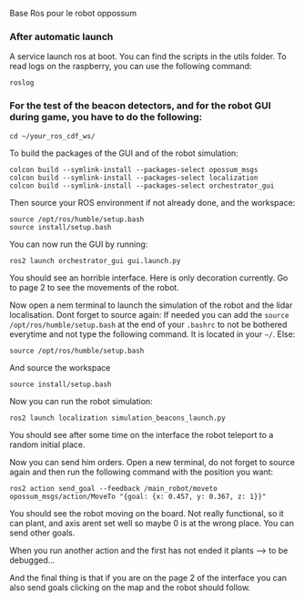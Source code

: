 Base Ros pour le robot oppossum

### After automatic launch
A service launch ros at boot. You can find the scripts in the utils folder.
To read logs on the raspberry, you can use the following command:

```roslog```


### For the test of the beacon detectors, and for the robot GUI during game, you have to do the following:

```
cd ~/your_ros_cdf_ws/
```

To build the packages of the GUI and of the robot simulation:

```
colcon build --symlink-install --packages-select opossum_msgs
colcon build --symlink-install --packages-select localization
colcon build --symlink-install --packages-select orchestrator_gui
```

Then source your ROS environment if not already done, and the workspace:

```
source /opt/ros/humble/setup.bash
source install/setup.bash
```

You can now run the GUI by running:

```
ros2 launch orchestrator_gui gui.launch.py
```

You should see an horrible interface. Here is only decoration currently. Go to page 2 to see the movements of the robot.

Now open a nem terminal to launch the simulation of the robot and the lidar localisation. Dont forget to source again:
If needed you can add the `source /opt/ros/humble/setup.bash` at the end of your `.bashrc` to not be bothered everytime and not type the following command. It is located in your `~/`. Else:
```
source /opt/ros/humble/setup.bash
```

And source the workspace
```
source install/setup.bash
```

Now you can run the robot simulation:

```
ros2 launch localization simulation_beacons_launch.py
```

You should see after some time on the interface the robot teleport to a random initial place.

Now you can send him orders. Open a new terminal, do not forget to source again and then run the following command with the position you want:

```
ros2 action send_goal --feedback /main_robot/moveto opossum_msgs/action/MoveTo "{goal: {x: 0.457, y: 0.367, z: 1}}"
```

You should see the robot moving on the board. Not really functional, so it can plant, and axis arent set well so maybe 0 is at the wrong place. You can send other goals.

When you run another action and the first has not ended it plants --> to be debugged...

And the final thing is that if you are on the page 2 of the interface you can also send goals clicking on the map and the robot should follow.
